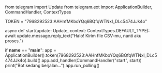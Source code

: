 from telegram import Update
from telegram.ext import ApplicationBuilder, CommandHandler, ContextTypes

TOKEN = "7968292523:AAHnfMKboYQq6BQfqWTNxl_DLc5474JJk4o"

async def start(update: Update, context: ContextTypes.DEFAULT_TYPE):
    await update.message.reply_text("Halo! Kirim file CSV-mu, nanti aku proses.")

if __name__ == "__main__":
    app = ApplicationBuilder().token(7968292523:AAHnfMKboYQq6BQfqWTNxl_DLc5474JJk4o).build()
    app.add_handler(CommandHandler("start", start))
    print("Bot sedang berjalan...")
    app.run_polling()
